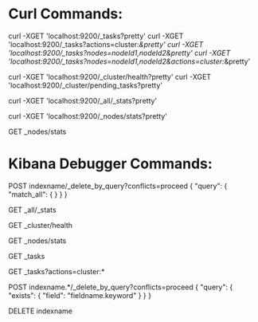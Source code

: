 Curl Commands:
==========================================

curl -XGET 'localhost:9200/_tasks?pretty'
curl -XGET 'localhost:9200/_tasks?actions=cluster:*&pretty'
curl -XGET 'localhost:9200/_tasks?nodes=nodeId1,nodeId2&pretty'
curl -XGET 'localhost:9200/_tasks?nodes=nodeId1,nodeId2&actions=cluster:*&pretty'

curl -XGET 'localhost:9200/_cluster/health?pretty'
curl -XGET 'localhost:9200/_cluster/pending_tasks?pretty'

curl -XGET 'localhost:9200/_all/_stats?pretty'

curl -XGET 'localhost:9200/_nodes/stats?pretty'

GET _nodes/stats

Kibana Debugger Commands:
=========================================

POST indexname/_delete_by_query?conflicts=proceed
{
  "query": {
    "match_all": {
    }
  }
}

GET _all/_stats

GET _cluster/health

GET _nodes/stats

GET _tasks

GET _tasks?actions=cluster:*

POST indexname.*/_delete_by_query?conflicts=proceed
{
  "query": {
      "exists": {
        "field": "fieldname.keyword"
      }
  }
}

DELETE indexname
